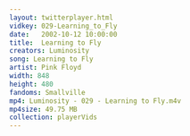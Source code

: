 ```yaml
---
layout: twitterplayer.html
vidkey: 029-Learning_to_Fly
date:   2002-10-12 10:00:00
title:  Learning to Fly
creators: Luminosity
song: Learning to Fly
artist: Pink Floyd
width: 848
height: 480
fandoms: Smallville
mp4: Luminosity - 029 - Learning to Fly.m4v
mp4size: 49.75 MB
collection: playerVids
---
```


  <div>
  
  </div>
  